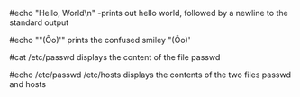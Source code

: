 #echo "Hello, World\n"
-prints out hello world, followed by a newline to the standard output

#echo "\"(Ôo)'"
prints the confused smiley "(Ôo)'

#cat /etc/passwd
displays the content of the file passwd

#echo /etc/passwd /etc/hosts
displays the contents of the two files passwd and hosts
